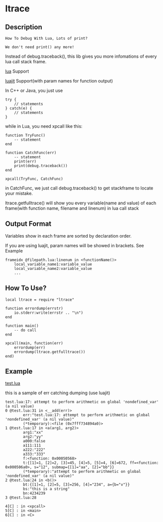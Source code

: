# ltrace

## Description 

```How To Debug With Lua, Lots of print?```

```We don't need print() any more!```

Instead of debug.traceback(), this lib gives you more 
infomations of every lua call stack frame.

[lua](http://www.lua.org/) Support

[luajit](http://luajit.org/) Support(with param names for function output)

In C++ or Java, you just use 

```
try {
	// statements
} catch(e) {
	// statements
}

```

while in Lua, you need xpcall like this:

```
function TryFunc()
	-- statement
end

function CatchFunc(err)
	-- statement
	print(err)
	print(debug.traceback())
end

xpcall(TryFunc, CatchFunc)
```

in CatchFunc, we just call debug.traceback() to get stackframe
to locate your mistake.

ltrace.getfulltrace() will show you every variable(name and value)
of each frame(with function name, filename and linenum) in lua call stack


## Output Format

Variables show in each frame are sorted by declaration order.

If you are using luajit, param names will be showed in brackets. See Example

```
frameidx @filepath.lua:linenum in <functionName()>
	local_variable_name1:variable_value
	local_variable_name2:variable_value
	...
```

## How To Use?

```
local ltrace = require "ltrace"

function errordump(errstr)
	io.stderr:write(errstr .. "\n")
end

function main()
	-- do call
end

xpcall(main, function(err)
	errordump(err)
	errordump(ltrace.getfulltrace())
end)

```

## Example

[test.lua](https://github.com/rocaltair/ltrace/blob/master/test.lua)

this is a sample of err catching dumping (use luajit)

```
test.lua:17: attempt to perform arithmetic on global 'nondefined_var' (a nil value)
0 @test.lua:31 in <__add(err)>
        err:"test.lua:17: attempt to perform arithmetic on global 'nondefined_var' (a nil value)"
        (*temporary):<file (0x7fff734894a0)>
1 @test.lua:17 in <a(arg1, arg2)>
        arg1:"xx"
        arg2:"yy"
        a000:false
        a111:111
        a222:"222"
        a333:"333"
        f:<function: 0x00050568>
        t:{[1]=1, [2]=2, [3]=45, [4]=5, [5]=4, [6]=672, ff=<function: 0x000506a0>, s="12", submap={[1]="aa", [2]="bb"}}
        (*temporary):"attempt to perform arithmetic on global 'nondefined_var' (a nil value)"
2 @test.lua:24 in <b()>
        bt:{[1]=1, [2]=5, [3]=256, [4]="234", a={b="v"}}
        bs:"this is a string"
        bn:4234239
3 @test.lua:28 

4[C] : in <xpcall>
5[C] : in <main>
6[C] : in <C>
```

